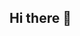 ## Hi there 👋

<!--
**santoshkulkarni1986/santoshkulkarni1986** is a ✨ _special_ ✨ repository because its `README.md` (this file) appears on your GitHub profile.

Here are some ideas to get you started:

- 🔭 I’m currently working as Automation Lead 
- 🌱 I’m currently learning ...Different Automation Tools
- 👯 I’m looking to collaborate on ...
- 🤔 I’m looking for help with ...
- 💬 Ask me about ...santoshvqa@gmail.com
- 📫 How to reach me: ...#9740420993
- 😄 Pronouns: ...
- ⚡ Fun fact: ... Code Regularly and grow as per the market
-->
